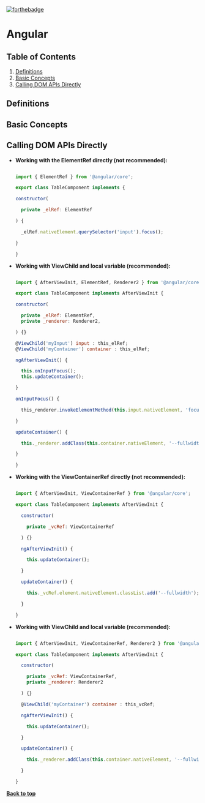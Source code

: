 [![forthebadge](http://forthebadge.com/images/badges/uses-js.svg)](http://forthebadge.com)


# Angular


## Table of Contents

1. [Definitions](#definitions)
1. [Basic Concepts](#concepts)
1. [Calling DOM APIs Directly](#dom)


## Definitions

## Basic Concepts

## Calling DOM APIs Directly


- **Working with the ElementRef directly (not recommended):**

	```javascript

  import { ElementRef } from '@angular/core';

  export class TableComponent implements {

    constructor(

      private _elRef: ElementRef

    ) {

      _elRef.nativeElement.querySelector('input').focus();

    }

  }

	```

- **Working with ViewChild and local variable (recommended):**

	```javascript

  import { AfterViewInit, ElementRef, Renderer2 } from '@angular/core';

  export class TableComponent implements AfterViewInit {

    constructor(

      private _elRef: ElementRef,
      private _renderer: Renderer2,

    ) {}

    @ViewChild('myInput') input : this_elRef;
    @ViewChild('myContainer') container : this_elRef;

    ngAfterViewInit() {

      this.onInputFocus();
      this.updateContainer();

    }

    onInputFocus() {

      this_renderer.invokeElementMethod(this.input.nativeElement, 'focus');

    }

    updateContainer() {

      this._renderer.addClass(this.container.nativeElement, '--fullwidth');

    }

  }

	```

- **Working with the ViewContainerRef directly (not recommended):**

  ```javascript

  import { AfterViewInit, ViewContainerRef } from '@angular/core';

  export class TableComponent implements AfterViewInit {

    constructor(

      private _vcRef: ViewContainerRef

    ) {}

    ngAfterViewInit() {

      this.updateContainer();

    }

    updateContainer() {

      this._vcRef.element.nativeElement.classList.add('--fullwidth');

    }

  }

  ```

- **Working with ViewChild and local variable (recommended):**

  ```javascript

  import { AfterViewInit, ViewContainerRef, Renderer2 } from '@angular/core';

  export class TableComponent implements AfterViewInit {

    constructor(

      private _vcRef: ViewContainerRef,
      private _renderer: Renderer2

    ) {}

    @ViewChild('myContainer') container : this_vcRef;    

    ngAfterViewInit() {

      this.updateContainer();

    }

    updateContainer() {

      this._renderer.addClass(this.container.nativeElement, '--fullwith');

    }

  }

  ```

**[Back to top](#table-of-contents)**
